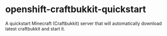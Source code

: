 openshift-craftbukkit-quickstart
================================

A quickstart Minecraft (Craftbukkit) server that will automatically download latest craftbukkit and start it.
